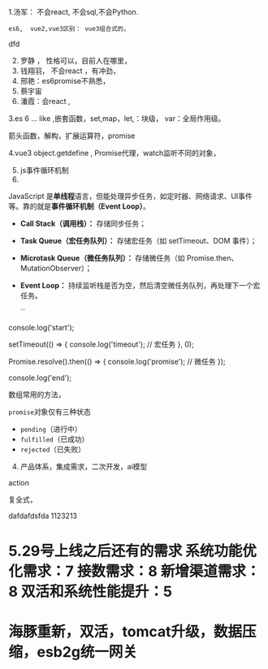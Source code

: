 1.汤军： 不会react, 不会sql,不会Python.

```
es6,  vue2,vue3区别： vue3组合式的，
```

dfd

2. 罗静 ，  性格可以，目前人在哪里，
3. 钱翔羽， 不会react ，有冲劲，
4. 邢艳：es6promise不熟悉，
5. 蔡宇宙
6. 潘霞：会react , 

3.es 6  ...  like ,嵌套函数，set,map，let,：块级， var：全局作用级。

箭头函数，解构，扩展运算符，promise

4.vue3 object.getdefine , Promise代理，watch监听不同的对象，

5. js事件循环机制
7.

JavaScript 是**单线程**语言，但能处理异步任务，如定时器、网络请求、UI事件等。靠的就是**事件循环机制（Event Loop）**。



* **Call Stack（调用栈）：** 存储同步任务；
* **Task Queue（宏任务队列）：** 存储宏任务（如 setTimeout、DOM 事件）；
* **Microtask Queue（微任务队列）：** 存储微任务（如 Promise.then、MutationObserver）；
* **Event Loop：** 持续监听栈是否为空，然后清空微任务队列，再处理下一个宏任务。

  ``

console.log('start');

setTimeout(() => {
console.log('timeout'); // 宏任务
}, 0);

Promise.resolve().then(() => {
console.log('promise'); // 微任务
});

console.log('end');



数组常用的方法，

`promise`对象仅有三种状态

* `pending`（进行中）
* `fulfilled`（已成功）
* `rejected`（已失败）


4. 产品体系，集成需求，二次开发，ai模型

action

复全式，


dafdafdsfda
1123213

5.29号上线之后还有的需求
系统功能优化需求：7
接数需求：8
新增渠道需求：8
双活和系统性能提升：5
==================================================
海豚重新，双活，tomcat升级，数据压缩，esb2g统一网关
==================================================

